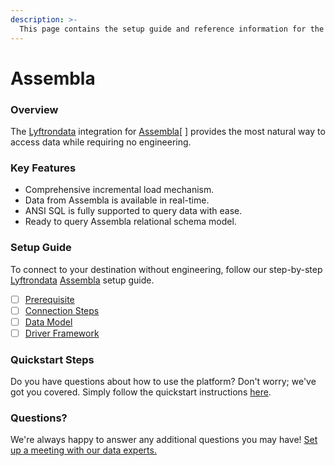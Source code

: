 ```yaml
---
description: >-
  This page contains the setup guide and reference information for the Assembla source connector.
---
```


# Assembla

### Overview

The [Lyftrondata](https://www.lyftrondata.com/) integration for [Assembla](https://www.lyftrondata.com/integration/commerce-analytics/assembla//)[ ] provides the most natural way to access data while requiring no engineering.

### Key Features

* Comprehensive incremental load mechanism.
* Data from Assembla is available in real-time.&#x20;
* ANSI SQL is fully supported to query data with ease.
* Ready to query Assembla relational schema model.

### Setup Guide

To connect to your destination without engineering, follow our step-by-step [Lyftrondata](https://www.lyftrondata.com/)  [Assembla](https://www.lyftrondata.com/integration/commerce-analytics/assembla/) setup guide.

* [ ] [Prerequisite](prerequisite.md)
* [ ] [Connection Steps](connection-steps.md)
* [ ] [Data Model](data-model/erd.md)
* [ ] [Driver Framework](driver-framework/)

### Quickstart Steps

Do you have questions about how to use the platform? Don't worry; we've got you covered. Simply follow the quickstart instructions [here](../README.md).

### Questions? <a href="#questions" id="questions"></a>

We're always happy to answer any additional questions you may have! [Set up a meeting with our data experts.](https://www.lyftrondata.com/book-a-meeting/)

